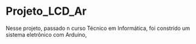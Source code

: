 # Projeto_LCD_Ar
Nesse projeto, passado n curso Técnico em Informática, foi constrído um sistema eletrônico com Arduino, 
